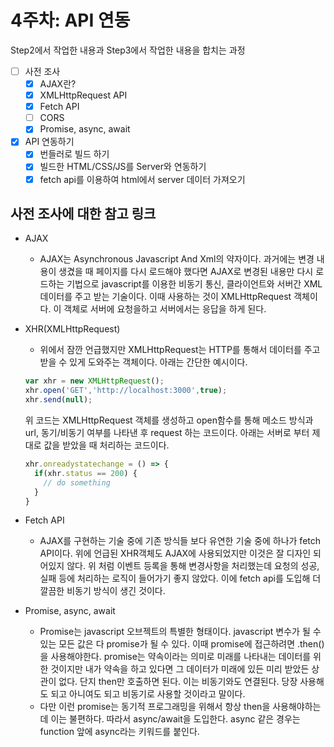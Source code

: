 # 4주차: API 연동

Step2에서 작업한 내용과 Step3에서 작업한 내용을 합치는 과정

- [ ] 사전 조사
  - [X] AJAX란?
  - [X] XMLHttpRequest API
  - [X] Fetch API
  - [ ] CORS
  - [X] Promise, async, await
- [X] API 연동하기
  - [X] 번들러로 빌드 하기
  - [X] 빌드한 HTML/CSS/JS를 Server와 연동하기
  - [X] fetch api를 이용하여 html에서 server 데이터 가져오기

## 사전 조사에 대한 참고 링크

- AJAX
  - AJAX는 Asynchronous Javascript And Xml의 약자이다. 과거에는 변경 내용이 생겼을 때 페이지를 다시 로드해야 했다면 AJAX로 변경된 내용만 다시 로드하는 기법으로 javascript를 이용한 비동기 통신, 클라이언트와 서버간 XML데이터를 주고 받는 기술이다. 이때 사용하는 것이 XMLHttpRequest 객체이다. 이 객체로 서버에 요청을하고 서버에서는 응답을 하게 된다.
  
- XHR(XMLHttpRequest)
  - 위에서 잠깐 언급했지만 XMLHttpRequest는 HTTP를 통해서 데이터를 주고 받을 수 있게 도와주는 객체이다. 아래는 간단한 예시이다.
  ```js
  var xhr = new XMLHttpRequest();
  xhr.open('GET','http://localhost:3000',true);
  xhr.send(null);
  ```
  위 코드는 XMLHttpRequest 객체를 생성하고 open함수를 통해 메소드 방식과 url, 동기/비동기 여부를 나타낸 후 request 하는 코드이다. 아래는 서버로 부터 제대로 값을 받았을 때 처리하는 코드이다.
  ```js
  xhr.onreadystatechange = () => {
    if(xhr.status == 200) {
      // do something
    }
  }
  ```

- Fetch API
  - AJAX를 구현하는 기술 중에 기존 방식들 보다 유연한 기술 중에 하나가 fetch API이다. 위에 언급된 XHR객체도 AJAX에 사용되었지만 이것은 잘 디자인 되어있지 않다. 위 처럼 이벤트 등록을 통해 변경사항을 처리했는데 요청의 성공, 실패 등에 처리하는 로직이 들어가기 좋지 않았다. 이에 fetch api를 도입해 더 깔끔한 비동기 방식이 생긴 것이다. 
  
- Promise, async, await
  - Promise는 javascript 오브젝트의 특별한 형태이다. javascript 변수가 될 수 있는 모든 값은 다 promise가 될 수 있다. 이때 promise에 접근하려면 .then()을 사용해야한다. promise는 약속이라는 의미로 미래를 나타내는 데이터를 위한 것이지만 내가 약속을 하고 있다면 그 데이터가 미래에 있든 미리 받았든 상관이 없다. 단지 then만 호출하면 된다. 이는 비동기와도 연결된다. 당장 사용해도 되고 아니여도 되고 비동기로 사용할 것이라고 말이다.
  - 다만 이런 promise는 동기적 프로그래밍을 위해서 항상 then을 사용해야하는데 이는 불편하다. 따라서 async/await을 도입한다. async 같은 경우는 function 앞에 async라는 키워드를 붙인다.